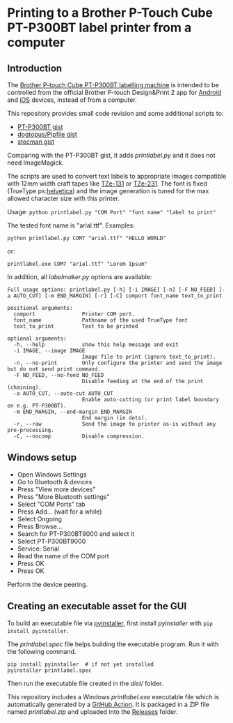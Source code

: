 # Printing to a Brother P-Touch Cube PT-P300BT label printer from a computer

## Introduction

The [Brother P-touch Cube PT-P300BT labelling machine](https://support.brother.com/g/b/producttop.aspx?c=gb&lang=en&prod=p300bteuk) is intended to be controlled from the official Brother P-touch Design&Print 2 app for [Android](https://play.google.com/store/apps/details?id=com.brother.ptouch.designandprint2) and [iOS](https://apps.apple.com/it/app/brother-p-touch-design-print/id1105307806) devices, instead of from a computer.

This repository provides small code revision and some additional scripts to:

- [PT-P300BT gist](https://gist.github.com/Ircama/bd53c77c98ecd3d7db340c0398b22d8a)
- [dogtopus/Pipfile gist](https://gist.github.com/dogtopus/64ae743825e42f2bb8ec79cea7ad2057)
- [stecman gist](https://gist.github.com/stecman/ee1fd9a8b1b6f0fdd170ee87ba2ddafd)

Comparing with the PT-P300BT gist, it adds *printlabel.py* and it does not need ImageMagick.

The scripts are used to convert text labels to appropriate images compatible with 12mm width craft tapes like [TZe-131](https://www.brother-usa.com/products/tze131) or [TZe-231](https://www.brother-usa.com/products/tze231). The font is fixed (TrueType ps:[helvetica](https://en.wikipedia.org/wiki/Helvetica)) and the image generation is tuned for the max allowed character size with this printer.

Usage: `python printlabel.py "COM Port" "font name" "label to print"`

The tested font name is "arial.ttf". Examples:

```
python printlabel.py COM7 "arial.ttf" "HELLO WORLD"
```

or:

```
printlabel.exe COM7 "arial.ttf" "Lorem Ipsum"
```

In addition, all *labelmaker.py* options are available:

```
Full usage options: printlabel.py [-h] [-i IMAGE] [-n] [-F NO_FEED] [-a AUTO_CUT] [-m END_MARGIN] [-r] [-C] comport font_name text_to_print

positional arguments:
  comport               Printer COM port.
  font_name             Pathname of the used TrueType font
  text_to_print         Text to be printed

optional arguments:
  -h, --help            show this help message and exit
  -i IMAGE, --image IMAGE
                        Image file to print (ignore text_to_print).
  -n, --no-print        Only configure the printer and send the image but do not send print command.
  -F NO_FEED, --no-feed NO_FEED
                        Disable feeding at the end of the print (chaining).
  -a AUTO_CUT, --auto-cut AUTO_CUT
                        Enable auto-cutting (or print label boundary on e.g. PT-P300BT).
  -m END_MARGIN, --end-margin END_MARGIN
                        End margin (in dots).
  -r, --raw             Send the image to printer as-is without any pre-processing.
  -C, --nocomp          Disable compression.

```

## Windows setup

- Open Windows Settings
- Go to Bluetooth & devices
- Press "View more devices"
- Press "More Bluetooth settings"
- Select "COM Ports" tab
- Press Add... (wait for a while)
- Select Ongoing
- Press Browse...
- Search for PT-P300BT9000 and select it
- Select PT-P300BT9000
- Service: Serial
- Read the name of the COM port
- Press OK
- Press OK

Perform the device peering. 

## Creating an executable asset for the GUI

To build an executable file via [pyinstaller](https://pyinstaller.org/en/stable/), first install *pyinstaller* with `pip install pyinstaller`.

The *printlabel.spec* file helps building the executable program. Run it with the following command.

```
pip install pyinstaller  # if not yet installed
pyinstaller printlabel.spec
```

Then run the executable file created in the *dist/* folder.

This repository includes a Windows *printlabel.exe* executable file which is automatically generated by a [GitHub Action](https://github.com/Ircama/PT-P300BT/blob/main/.github/workflows/build.yml). It is packaged in a ZIP file named *printlabel.zip* and uploaded into the [Releases](https://github.com/Ircama/PT-P300BT/releases/latest) folder.
